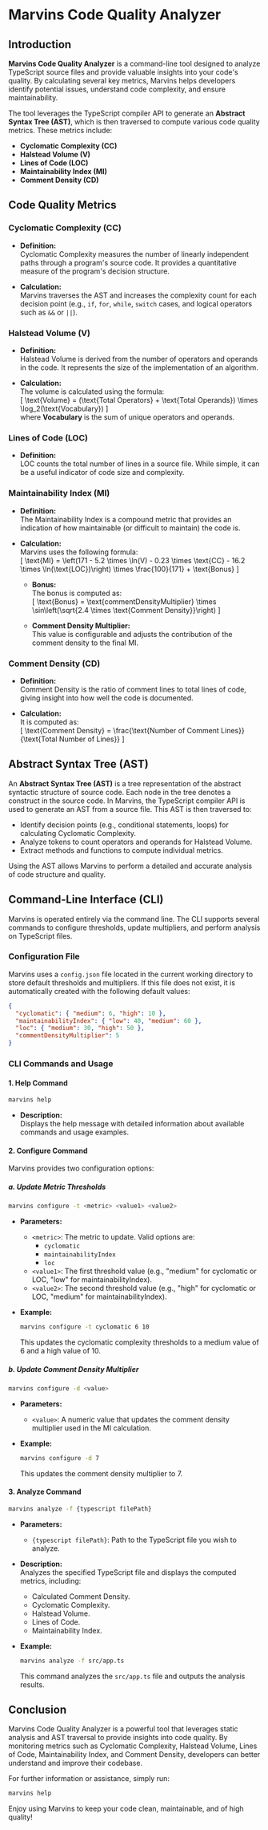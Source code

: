 # Marvins Code Quality Analyzer

## Introduction

**Marvins Code Quality Analyzer** is a command-line tool designed to analyze TypeScript source files and provide valuable insights into your code's quality. By calculating several key metrics, Marvins helps developers identify potential issues, understand code complexity, and ensure maintainability.

The tool leverages the TypeScript compiler API to generate an **Abstract Syntax Tree (AST)**, which is then traversed to compute various code quality metrics. These metrics include:

- **Cyclomatic Complexity (CC)**
- **Halstead Volume (V)**
- **Lines of Code (LOC)**
- **Maintainability Index (MI)**
- **Comment Density (CD)**

## Code Quality Metrics

### Cyclomatic Complexity (CC)

- **Definition:**  
  Cyclomatic Complexity measures the number of linearly independent paths through a program's source code. It provides a quantitative measure of the program's decision structure.

- **Calculation:**  
  Marvins traverses the AST and increases the complexity count for each decision point (e.g., `if`, `for`, `while`, `switch` cases, and logical operators such as `&&` or `||`).

### Halstead Volume (V)

- **Definition:**  
  Halstead Volume is derived from the number of operators and operands in the code. It represents the size of the implementation of an algorithm.

- **Calculation:**  
  The volume is calculated using the formula:  
  \[
  \text{Volume} = (\text{Total Operators} + \text{Total Operands}) \times \log_2(\text{Vocabulary})
  \]  
  where **Vocabulary** is the sum of unique operators and operands.

### Lines of Code (LOC)

- **Definition:**  
  LOC counts the total number of lines in a source file. While simple, it can be a useful indicator of code size and complexity.

### Maintainability Index (MI)

- **Definition:**  
  The Maintainability Index is a compound metric that provides an indication of how maintainable (or difficult to maintain) the code is.

- **Calculation:**  
  Marvins uses the following formula:  
  \[
  \text{MI} = \left(171 - 5.2 \times \ln(V) - 0.23 \times \text{CC} - 16.2 \times \ln(\text{LOC})\right) \times \frac{100}{171} + \text{Bonus}
  \]
  
  - **Bonus:**  
    The bonus is computed as:  
    \[
    \text{Bonus} = \text{commentDensityMultiplier} \times \sin\left(\sqrt{2.4 \times \text{Comment Density}}\right)
    \]
  
  - **Comment Density Multiplier:**  
    This value is configurable and adjusts the contribution of the comment density to the final MI.

### Comment Density (CD)

- **Definition:**  
  Comment Density is the ratio of comment lines to total lines of code, giving insight into how well the code is documented.

- **Calculation:**  
  It is computed as:  
  \[
  \text{Comment Density} = \frac{\text{Number of Comment Lines}}{\text{Total Number of Lines}}
  \]

## Abstract Syntax Tree (AST)

An **Abstract Syntax Tree (AST)** is a tree representation of the abstract syntactic structure of source code. Each node in the tree denotes a construct in the source code. In Marvins, the TypeScript compiler API is used to generate an AST from a source file. This AST is then traversed to:

- Identify decision points (e.g., conditional statements, loops) for calculating Cyclomatic Complexity.
- Analyze tokens to count operators and operands for Halstead Volume.
- Extract methods and functions to compute individual metrics.

Using the AST allows Marvins to perform a detailed and accurate analysis of code structure and quality.

## Command-Line Interface (CLI)

Marvins is operated entirely via the command line. The CLI supports several commands to configure thresholds, update multipliers, and perform analysis on TypeScript files.

### Configuration File

Marvins uses a `config.json` file located in the current working directory to store default thresholds and multipliers. If this file does not exist, it is automatically created with the following default values:

```json
{
  "cyclomatic": { "medium": 6, "high": 10 },
  "maintainabilityIndex": { "low": 40, "medium": 60 },
  "loc": { "medium": 30, "high": 50 },
  "commentDensityMultiplier": 5
}
```

### CLI Commands and Usage

#### 1. Help Command

```bash
marvins help
```

- **Description:**  
  Displays the help message with detailed information about available commands and usage examples.

#### 2. Configure Command

Marvins provides two configuration options:

##### a. Update Metric Thresholds

```bash
marvins configure -t <metric> <value1> <value2>
```

- **Parameters:**
  - `<metric>`: The metric to update. Valid options are:
    - `cyclomatic`
    - `maintainabilityIndex`
    - `loc`
  - `<value1>`: The first threshold value (e.g., "medium" for cyclomatic or LOC, "low" for maintainabilityIndex).
  - `<value2>`: The second threshold value (e.g., "high" for cyclomatic or LOC, "medium" for maintainabilityIndex).

- **Example:**

  ```bash
  marvins configure -t cyclomatic 6 10
  ```

  This updates the cyclomatic complexity thresholds to a medium value of 6 and a high value of 10.

##### b. Update Comment Density Multiplier

```bash
marvins configure -d <value>
```

- **Parameters:**
  - `<value>`: A numeric value that updates the comment density multiplier used in the MI calculation.

- **Example:**

  ```bash
  marvins configure -d 7
  ```

  This updates the comment density multiplier to 7.

#### 3. Analyze Command

```bash
marvins analyze -f {typescript filePath}
```

- **Parameters:**
  - `{typescript filePath}`: Path to the TypeScript file you wish to analyze.

- **Description:**  
  Analyzes the specified TypeScript file and displays the computed metrics, including:
  - Calculated Comment Density.
  - Cyclomatic Complexity.
  - Halstead Volume.
  - Lines of Code.
  - Maintainability Index.

- **Example:**

  ```bash
  marvins analyze -f src/app.ts
  ```

  This command analyzes the `src/app.ts` file and outputs the analysis results.

## Conclusion

Marvins Code Quality Analyzer is a powerful tool that leverages static analysis and AST traversal to provide insights into code quality. By monitoring metrics such as Cyclomatic Complexity, Halstead Volume, Lines of Code, Maintainability Index, and Comment Density, developers can better understand and improve their codebase.

For further information or assistance, simply run:

```bash
marvins help
```

Enjoy using Marvins to keep your code clean, maintainable, and of high quality!
